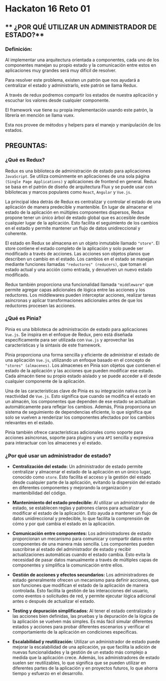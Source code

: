 # **Hackaton 16 Reto 01**

## ** ¿POR QUÉ UTILIZAR UN ADMINISTRADOR DE ESTADO?**

### **Definición:**

Al implementar una arquitectura orientada a componentes, cada uno de los
componentes manejan su propio estado y la comunicación entre estos en aplicaciones
muy grandes será muy difícil de resolver.

Para resolver este problema, existen un patrón que nos ayudará a centralizar el estado
y administrarlo, este patrón se llama Redux.

A través de redux podremos compartir los estados de nuestra aplicación y escuchar los
valores desde cualquier componente.

El framework vue tiene su propia implementación usando este patrón, la librería en
mención se llama vuex.

Esta nos provee de métodos y helpers para el manejo y manipulación de los estados.

## **PREGUNTAS:**

### **¿Qué es Redux?**
Redux es una biblioteca de administración de estado para aplicaciones `JavaScript`. Se utiliza comúnmente en aplicaciones de una sola página `(Single Page Applications)` y aplicaciones de frontend en general. Redux se basa en el patrón de diseño de arquitectura Flux y se puede usar con bibliotecas y marcos populares como `React`, `Angular` y `Vue.js`.

La principal idea detrás de Redux es centralizar y controlar el estado de una aplicación de manera predecible y mantenible. En lugar de almacenar el estado de la aplicación en múltiples componentes dispersos, Redux propone tener un único árbol de estado global que es accesible desde cualquier lugar de la aplicación. Esto facilita el seguimiento de los cambios en el estado y permite mantener un flujo de datos unidireccional y coherente.

El estado en Redux se almacena en un objeto inmutable llamado `"store"`. El store contiene el estado completo de la aplicación y solo puede ser modificado a través de acciones. Las acciones son objetos planos que describen un cambio en el estado. Los cambios en el estado se manejan mediante funciones llamadas `"reductores" (reducers)`, que toman el estado actual y una acción como entrada, y devuelven un nuevo estado modificado.

Redux también proporciona una funcionalidad llamada `"middleware"` que permite agregar capas adicionales de lógica entre las acciones y los reductores. Los middlewares pueden interceptar acciones, realizar tareas asíncronas y aplicar transformaciones adicionales antes de que los reductores procesen las acciones.


### **¿Qué es Pinia?**
Pinia es una biblioteca de administración de estado para aplicaciones `Vue.js`. Se inspira en el enfoque de Redux, pero está diseñada específicamente para ser utilizada con `Vue.js` y aprovechar las características y la sintaxis de este framework.

Pinia proporciona una forma sencilla y eficiente de administrar el estado de una aplicación `Vue.js`, utilizando un enfoque basado en el concepto de `"stores" (almacenes)`. Los almacenes en Pinia son objetos que contienen el estado de la aplicación y las acciones que pueden modificar ese estado. Cada almacén tiene su propio estado aislado y se puede acceder a él desde cualquier componente de la aplicación.

Una de las características clave de Pinia es su integración nativa con la reactividad de `Vue.js`. Esto significa que cuando se modifica el estado en un almacén, los componentes que dependen de ese estado se actualizan automáticamente para reflejar los cambios. Además, Pinia proporciona un sistema de seguimiento de dependencias eficiente, lo que significa que solo se vuelven a renderizar los componentes afectados por los cambios relevantes en el estado.

Pinia también ofrece características adicionales como soporte para acciones asíncronas, soporte para plugins y una `API` sencilla y expresiva para interactuar con los almacenes y el estado.


### **¿Por qué usar un administrador de estado?**

- **Centralización del estado:** Un administrador de estado permite centralizar y almacenar el estado de la aplicación en un único lugar, conocido como `store`. Esto facilita el acceso y la gestión del estado desde cualquier parte de la aplicación, evitando la dispersión del estado en diferentes componentes y mejorando la organización y mantenibilidad del código.

- **Mantenimiento del estado predecible:** Al utilizar un administrador de estado, se establecen reglas y patrones claros para actualizar y modificar el estado de la aplicación. Esto ayuda a mantener un flujo de datos unidireccional y predecible, lo que facilita la comprensión de cómo y por qué cambia el estado en la aplicación.

- **Comunicación entre componentes:** Los administradores de estado proporcionan un mecanismo para comunicar y compartir datos entre componentes de una manera más sencilla. Los componentes pueden suscribirse al estado del administrador de estado y recibir actualizaciones automáticas cuando el estado cambia. Esto evita la necesidad de pasar datos manualmente a través de múltiples capas de componentes y simplifica la comunicación entre ellos.

- **Gestión de acciones y efectos secundarios:** Los administradores de estado generalmente ofrecen un mecanismo para definir acciones, que son funciones que modifican el estado de la aplicación de manera controlada. Esto facilita la gestión de las interacciones del usuario, como eventos o solicitudes de red, y permite ejecutar lógica adicional antes o después de actualizar el estado.

- **Testing y depuración simplificados:** Al tener el estado centralizado y las acciones bien definidas, las pruebas y la depuración de la lógica de la aplicación se vuelven más simples. Es más fácil simular diferentes estados y acciones para probar diferentes escenarios y verificar el comportamiento de la aplicación en condiciones específicas.

- **Escalabilidad y reutilización:** Utilizar un administrador de estado puede mejorar la escalabilidad de una aplicación, ya que facilita la adición de nuevas funcionalidades y la gestión de un estado más complejo a medida que la aplicación crece. Además, los administradores de estado suelen ser reutilizables, lo que significa que se pueden utilizar en diferentes partes de la aplicación y en proyectos futuros, lo que ahorra tiempo y esfuerzo en el desarrollo.
